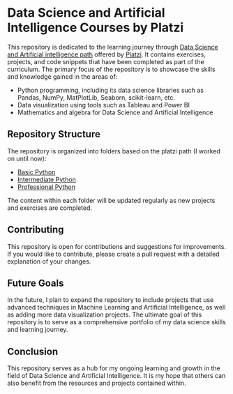 # Data Science and Artificial Intelligence Courses by Platzi

This repository is dedicated to the learning journey through [Data Science and Artificial intelligence path](https://platzi.com/datos/) offered by [Platzi](https://platzi.com/home). It contains exercises, projects, and code snippets that have been completed as part of the curriculum. The primary focus of the repository is to showcase the skills and knowledge gained in the areas of:

-   Python programming, including its data science libraries such as Pandas, NumPy, MatPlotLib, Seaborn, scikit-learn, etc.
-   Data visualization using tools such as Tableau and Power BI
-   Mathematics and algebra for Data Science and Artificial Intelligence

## Repository Structure

The repository is organized into folders based on the platzi path (I worked on until now):

-   [Basic Python](https://github.com/Osvajorge/Data-Science-Platzi-Courses/tree/main/basic-python)
-   [Intermediate Python](https://github.com/Osvajorge/Data-Science-Platzi-Courses/tree/main/intemediate-python)
-   [Professional Python](https://github.com/Osvajorge/Data-Science-Platzi-Courses/tree/main/professional_python)

The content within each folder will be updated regularly as new projects and exercises are completed.

## Contributing

This repository is open for contributions and suggestions for improvements. If you would like to contribute, please create a pull request with a detailed explanation of your changes.

## Future Goals

In the future, I plan to expand the repository to include projects that use advanced techniques in Machine Learning and Artificial Intelligence, as well as adding more data visualization projects. The ultimate goal of this repository is to serve as a comprehensive portfolio of my data science skills and learning journey.

## Conclusion

This repository serves as a hub for my ongoing learning and growth in the field of Data Science and Artificial Intelligence. It is my hope that others can also benefit from the resources and projects contained within.